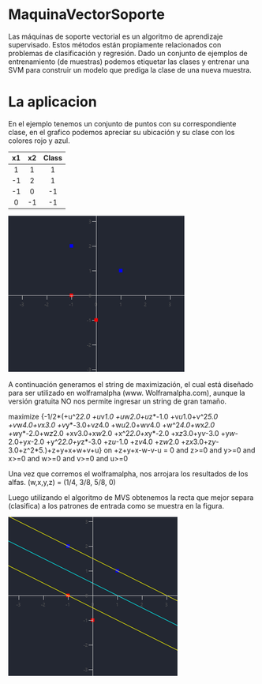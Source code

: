# MaquinaVectorSoporte
Las máquinas de soporte vectorial es un algoritmo de aprendizaje supervisado. Estos métodos están propiamente relacionados con problemas de clasificación y regresión. Dado un conjunto de ejemplos de entrenamiento (de muestras) podemos etiquetar las clases y entrenar una SVM para construir un modelo que prediga la clase de una nueva muestra.

# La aplicacion
En el ejemplo tenemos un conjunto de puntos con su correspondiente clase, en el grafico podemos apreciar su ubicación y su clase con los colores rojo y azul.

| x1        | x2          | Class  |
| :-------: |:-----------:| :-----:|
|1|1|1|
|-1|2|1|
|-1|0|-1|
|0|-1|-1|

![alt text](https://github.com/nicoangelico/MaquinaVectorSoporte/blob/master/graficoPuntos1.png "Patrones de entrada")

A continuación generamos el string de maximización, el cual está diseñado para ser utilizado en wolframalpha (www. Wolframalpha.com), aunque la versión gratuita NO nos permite ingresar un string de gran tamaño. 

maximize {-1/2*(+u^2*2.0 +u*v*1.0 +u*w*2.0+u*z*-1.0 +v*u*1.0+v^2*5.0 +v*w*4.0+v*x*3.0 +v*y*-3.0+v*z*4.0 +w*u*2.0+w*v*4.0 +w^2*4.0+w*x*2.0 +w*y*-2.0+w*z*2.0 +x*v*3.0+x*w*2.0 +x^2*2.0+x*y*-2.0 +x*z*3.0+y*v*-3.0 +y*w*-2.0+y*x*-2.0 +y^2*2.0+y*z*-3.0 +z*u*-1.0 +z*v*4.0 +z*w*2.0 +z*x*3.0+z*y*-3.0+z^2*5.)+z+y+x+w+v+u} on +z+y+x-w-v-u = 0 and z>=0 and y>=0 and x>=0 and w>=0 and v>=0 and u>=0

Una vez que corremos el wolframalpha, nos arrojara los resultados de los alfas.
(w,x,y,z) = (1/4, 3/8, 5/8, 0)

Luego utilizando el algoritmo de MVS obtenemos la recta que mejor separa (clasifica) a los patrones de entrada como se muestra en la figura.

![alt text](https://github.com/nicoangelico/MaquinaVectorSoporte/blob/master/graficoPuntos2.png "Patrones de entrada")
